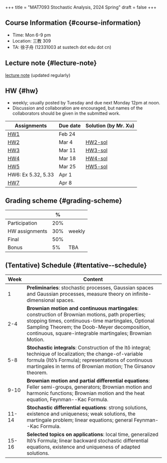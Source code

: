 +++
title = "MAT7093 Stochastic Analysis, 2024 Spring"
draft = false
+++

## Course Information {#course-information}

-   Time: Mon 6-9 pm
-   Location: 三教 309
-   TA: 徐子舟 (12331003 at sustech dot edu dot cn)


## Lecture note {#lecture-note}

[lecture note](./stochastic-analysis-LN.pdf) (updated regularly)


## HW {#hw}

-   weekly; usually posted by Tuesday and due next Monday 12pm at noon.
-   Discussion and collaboration are encouraged, but names of the collaborators should be given in the submitted work.

| Assignments        | Due date | Solution (by Mr. Xu)     |
|--------------------|----------|--------------------------|
| [HW1](./hw1.pdf)   | Feb 24   |                          |
| [HW2](./hw2.pdf)   | Mar 4    | [HW2-sol](./hw2_sol.pdf) |
| [HW3](./hw3.pdf)   | Mar 11   | [HW3-sol](./hw3_sol.pdf) |
| [HW4](./hw4.pdf)   | Mar 18   | [HW4-sol](./hw4_sol.pdf) |
| [HW5](./hw5.pdf)   | Mar 25   | [HW5-sol](./hw5_sol.pdf) |
| HW6: Ex 5.32, 5.33 | Apr 1    |                          |
| [HW7](./hw7.pdf)   | Apr 8    |                          |


## Grading scheme {#grading-scheme}

|                | %   |        |
|----------------|-----|--------|
| Participation  | 20% |        |
| HW assignments | 30% | weekly |
| Final          | 50% |        |
| Bonus          | 5%  | TBA    |


## (Tentative) Schedule {#tentative--schedule}

| Week  | Content                                                                                                                                                                                                                                                              |
|-------|----------------------------------------------------------------------------------------------------------------------------------------------------------------------------------------------------------------------------------------------------------------------|
| 1     | **Preliminaries**: stochastic processes, Gaussian spaces and Gaussian processes, measure theory on infinite-dimensional spaces.                                                                                                                                      |
| 2-4   | **Brownian motion and continuous martingales**: construction of Brownian motions, path properties; stopping times, continuous-time martingales, Optional Sampling Theorem; the Doob-Meyer decomposition, continuous, square-integrable martingales; Brownian Motion. |
| 5-8   | **Stochastic integrals**: Construction of the Itô integral; technique of localization; the change-of-variable formula (Itô’s Formula); representations of continuous martingales in terms of Brownian motion; The Girsanov theorem.                                  |
| 9-10  | **Brownian motion and partial differential equations**: Feller semi-groups, generators; Brownian motion and harmonic functions; Brownian motion and the heat equation, Feynman--Kac Formula.                                                                         |
| 11-14 | **Stochastic differential equations**: strong solutions, existence and uniqueness; weak solutions, the martingale problem; linear equations; general Feynman--Kac Formula.                                                                                           |
| 15-16 | **Selected topics on applications**: local time, generalized Itô’s Formula; linear backward stochastic differential equations, existence and uniqueness of adapted solutions.                                                                                        |

